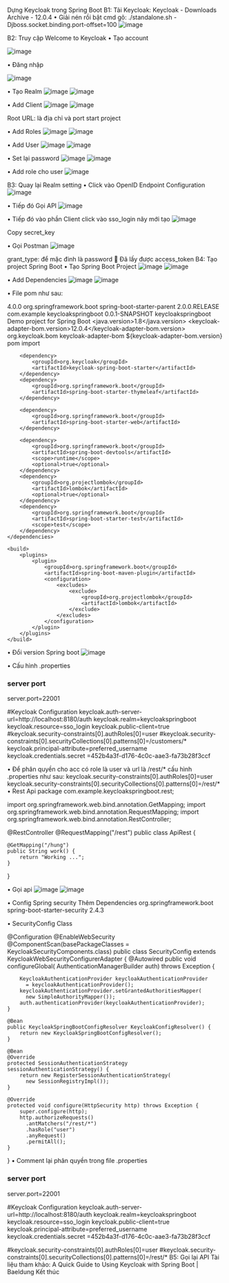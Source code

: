 Dựng Keycloak trong Spring Boot
B1: Tải Keycloak: Keycloak - Downloads Archive - 12.0.4
•	Giải nén rồi bật cmd gõ: ./standalone.sh -Djboss.socket.binding.port-offset=100
 ![image](https://user-images.githubusercontent.com/39266629/127840380-d78122ff-9000-4e13-8a77-da894d334b4e.png)

B2: Truy cập Welcome to Keycloak
•	Tạo account 
 

![image](https://user-images.githubusercontent.com/39266629/127840390-c1ff0474-38ed-409d-b09a-b04c1f5415ef.png)










•	 Đăng nhập
 
![image](https://user-images.githubusercontent.com/39266629/127840416-afd93abf-36c3-4269-be1c-ba4ee5a895c6.png)

•	Tạo Realm
   ![image](https://user-images.githubusercontent.com/39266629/127840437-feff51c9-dd2a-4bf3-ab4d-ee8033eb3a0c.png)
![image](https://user-images.githubusercontent.com/39266629/127840453-36e096f2-985c-4b58-acc3-4363dc26738d.png)


•	Add Client
   ![image](https://user-images.githubusercontent.com/39266629/127840462-aed8cca2-0aec-44f4-83a8-7f1054b4b931.png)
![image](https://user-images.githubusercontent.com/39266629/127840475-428d02f5-95c2-4553-9e9f-c38c3636ce25.png)


Root URL: là địa chỉ và port start project

•	Add Roles
![image](https://user-images.githubusercontent.com/39266629/127840497-8432414e-98e8-4b76-83de-a0a9f06eb826.png)
![image](https://user-images.githubusercontent.com/39266629/127840521-4af4651c-f9d7-4443-ae31-4b8d6d971703.png)

    
•	Add User
 ![image](https://user-images.githubusercontent.com/39266629/127840538-ad76c789-7fcb-4631-a3bf-b8d0eb0b2891.png)
![image](https://user-images.githubusercontent.com/39266629/127840550-16daee63-9eb4-4dc2-b5f8-b54b00379cda.png)

 

•	Set lại password
 ![image](https://user-images.githubusercontent.com/39266629/127840569-8127acd2-d3ef-43c4-8355-637657c2c8f2.png)
![image](https://user-images.githubusercontent.com/39266629/127840582-222d07c3-3638-4ca6-be30-3507d9ab5557.png)

 
•	 Add role cho user
 ![image](https://user-images.githubusercontent.com/39266629/127840596-ec4aaa34-a339-409c-8500-0447c4175e71.png)


B3: Quay lại Realm setting 
•	Click vào OpenID Endpoint Configuration
![image](https://user-images.githubusercontent.com/39266629/127840619-06e7930c-0ca4-4ec9-8f83-33db41061bb3.png)

 
 
•	Tiếp đó Gọi API 
 ![image](https://user-images.githubusercontent.com/39266629/127840639-359bbfc6-de74-4487-bf04-90c3322bed39.png)


•	 Tiếp đó vào phần Client click vào sso_login nãy mới tạo
 ![image](https://user-images.githubusercontent.com/39266629/127840654-5471f13e-8ea8-42be-8e42-49bcf9a90dde.png)

Copy secret_key
 
•	Gọi Postman
 ![image](https://user-images.githubusercontent.com/39266629/127840683-50629d87-815b-4981-8f6e-1c672a3f0b71.png)


 grant_type: để mặc đinh là password
	Đã lấy được access_token
B4: Tạo project Spring Boot
•	 Tạo Spring Boot Project
 ![image](https://user-images.githubusercontent.com/39266629/127840761-c14e2962-45ce-4add-b29a-20fdbff9018c.png)
![image](https://user-images.githubusercontent.com/39266629/127840786-398040c0-9b6e-47bf-a784-43984d9fa54a.png)

 

•	Add  Dependencies
 ![image](https://user-images.githubusercontent.com/39266629/127840800-7aaebfcd-e4b8-41ce-96ac-b0b8c6ffc529.png)
![image](https://user-images.githubusercontent.com/39266629/127840809-90fa4e72-e2f0-49e8-8399-6e1ea2e2daa6.png)

 
•	File pom như sau:
<?xml version="1.0" encoding="UTF-8"?>
<project xmlns="http://maven.apache.org/POM/4.0.0"
	xmlns:xsi="http://www.w3.org/2001/XMLSchema-instance"
	xsi:schemaLocation="http://maven.apache.org/POM/4.0.0 https://maven.apache.org/xsd/maven-4.0.0.xsd">
	<modelVersion>4.0.0</modelVersion>
	<parent>
		<groupId>org.springframework.boot</groupId>
		<artifactId>spring-boot-starter-parent</artifactId>
		<version>2.0.0.RELEASE</version>
		<relativePath /> <!-- lookup parent from repository -->
	</parent>
	<groupId>com.example</groupId>
	<artifactId>keycloakspringboot</artifactId>
	<version>0.0.1-SNAPSHOT</version>
	<name>keycloakspringboot</name>
	<description>Demo project for Spring Boot</description>
	<properties>
		<java.version>1.8</java.version>
		<keycloak-adapter-bom.version>12.0.4</keycloak-adapter-bom.version>
	</properties>
	<dependencyManagement>
		<dependencies>
			<dependency>
				<groupId>org.keycloak.bom</groupId>
				<artifactId>keycloak-adapter-bom</artifactId>
				<version>${keycloak-adapter-bom.version}</version>
				<type>pom</type>
				<scope>import</scope>
			</dependency>
		</dependencies>
	</dependencyManagement>
	<dependencies>
	
		<dependency>
			<groupId>org.keycloak</groupId>
			<artifactId>keycloak-spring-boot-starter</artifactId>
		</dependency>
		<dependency>
			<groupId>org.springframework.boot</groupId>
			<artifactId>spring-boot-starter-thymeleaf</artifactId>
		</dependency>

		<dependency>
			<groupId>org.springframework.boot</groupId>
			<artifactId>spring-boot-starter-web</artifactId>
		</dependency>

		<dependency>
			<groupId>org.springframework.boot</groupId>
			<artifactId>spring-boot-devtools</artifactId>
			<scope>runtime</scope>
			<optional>true</optional>
		</dependency>
		<dependency>
			<groupId>org.projectlombok</groupId>
			<artifactId>lombok</artifactId>
			<optional>true</optional>
		</dependency>
		<dependency>
			<groupId>org.springframework.boot</groupId>
			<artifactId>spring-boot-starter-test</artifactId>
			<scope>test</scope>
		</dependency>
	</dependencies>

	<build>
		<plugins>
			<plugin>
				<groupId>org.springframework.boot</groupId>
				<artifactId>spring-boot-maven-plugin</artifactId>
				<configuration>
					<excludes>
						<exclude>
							<groupId>org.projectlombok</groupId>
							<artifactId>lombok</artifactId>
						</exclude>
					</excludes>
				</configuration>
			</plugin>
		</plugins>
	</build>

</project>

•	Đổi version Spring boot
 ![image](https://user-images.githubusercontent.com/39266629/127840834-4350c5b4-63e9-468c-837c-86a86bfbbf21.png)

•	 Cấu hình .properties
### server port
server.port=22001

#Keycloak Configuration
keycloak.auth-server-url=http://localhost:8180/auth
keycloak.realm=keycloakspringboot
keycloak.resource=sso_login
keycloak.public-client=true
#keycloak.security-constraints[0].authRoles[0]=user
#keycloak.security-constraints[0].securityCollections[0].patterns[0]=/customers/*
keycloak.principal-attribute=preferred_username
keycloak.credentials.secret =452b4a3f-d176-4c0c-aae3-fa73b28f3ccf

•	 Để phân quyền cho acc có role là user và url là /rest/* cấu hình .properties như sau:
keycloak.security-constraints[0].authRoles[0]=user
keycloak.security-constraints[0].securityCollections[0].patterns[0]=/rest/*
•	 Rest Api
package com.example.keycloakspringboot.rest;

import org.springframework.web.bind.annotation.GetMapping;
import org.springframework.web.bind.annotation.RequestMapping;
import org.springframework.web.bind.annotation.RestController;

@RestController
@RequestMapping("/rest")
public class ApiRest {

	@GetMapping("/hung")
	public String work() {
		return "Working ...";
	}
}

•	 Gọi api
 ![image](https://user-images.githubusercontent.com/39266629/127840858-f6730e63-305e-419a-bc8c-afc8b144666f.png)
![image](https://user-images.githubusercontent.com/39266629/127840867-42bce3cd-e638-4721-b240-3465fe7374c0.png)

 
•	 Config Spring security
Thêm Dependencies
		<dependency>
			<groupId>org.springframework.boot</groupId>
			<artifactId>spring-boot-starter-security</artifactId>
			<version>2.4.3</version>
	</dependency>

•	SecurityConfig Class
 
@Configuration
@EnableWebSecurity
@ComponentScan(basePackageClasses = KeycloakSecurityComponents.class)
public class SecurityConfig extends KeycloakWebSecurityConfigurerAdapter {
@Autowired
    public void configureGlobal(
      AuthenticationManagerBuilder auth) throws Exception {
 
        KeycloakAuthenticationProvider keycloakAuthenticationProvider
          = keycloakAuthenticationProvider();
        keycloakAuthenticationProvider.setGrantedAuthoritiesMapper(
          new SimpleAuthorityMapper());
        auth.authenticationProvider(keycloakAuthenticationProvider);
    }

    @Bean
    public KeycloakSpringBootConfigResolver KeycloakConfigResolver() {
        return new KeycloakSpringBootConfigResolver();
    }

    @Bean
    @Override
    protected SessionAuthenticationStrategy sessionAuthenticationStrategy() {
        return new RegisterSessionAuthenticationStrategy(
          new SessionRegistryImpl());
    }

    @Override
    protected void configure(HttpSecurity http) throws Exception {
        super.configure(http);
        http.authorizeRequests()
          .antMatchers("/rest/*")
          .hasRole("user")
          .anyRequest()
          .permitAll();
    }
}
•	 Comment lại phân quyền trong file .properties
### server port
server.port=22001

#Keycloak Configuration
keycloak.auth-server-url=http://localhost:8180/auth
keycloak.realm=keycloakspringboot
keycloak.resource=sso_login
keycloak.public-client=true
keycloak.principal-attribute=preferred_username
keycloak.credentials.secret =452b4a3f-d176-4c0c-aae3-fa73b28f3ccf

#keycloak.security-constraints[0].authRoles[0]=user
#keycloak.security-constraints[0].securityCollections[0].patterns[0]=/rest/*
B5: Gọi lại API
Tài liệu tham khảo: A Quick Guide to Using Keycloak with Spring Boot | Baeldung
Kết thúc
